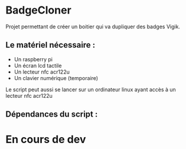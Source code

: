 # BadgeCloner
Projet permettant de créer un boitier qui va dupliquer des badges Vigik.

## Le matériel nécessaire :
- Un raspberry pi
- Un écran lcd tactile
- Un lecteur nfc acr122u
- Un clavier numérique (temporaire)

Le script peut aussi se lancer sur un ordinateur linux ayant accès à un lecteur nfc acr122u

## Dépendances du script :

# En cours de dev
